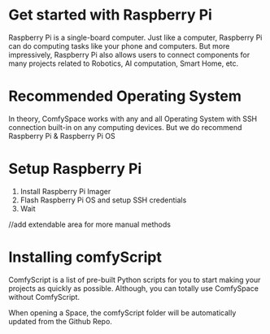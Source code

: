 # Get started with Raspberry Pi

Raspberry Pi is a single-board computer. Just like a computer, Raspberry Pi can do computing tasks like your phone and computers. But more impressively, Raspberry Pi also allows users to connect components for many projects related to Robotics, AI computation, Smart Home, etc.


# Recommended Operating System
In theory, ComfySpace works with any and all Operating System with SSH connection built-in on any computing devices. But we do recommend Raspberry Pi & Raspberry Pi OS

# Setup Raspberry Pi

1. Install Raspberry Pi Imager
2. Flash Raspberry Pi OS and setup SSH credentials
3. Wait 

//add extendable area for more manual methods

# Installing comfyScript

ComfyScript is a list of pre-built Python scripts for you to start making your projects as quickly as possible. Although, you can totally use ComfySpace without ComfyScript.

When opening a Space, the comfyScript folder will be automatically updated from the Github Repo.

